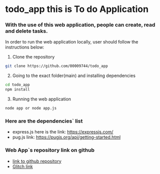 # todo_app this is To do Application

### With the use of this web application, people can create, read and delete tasks.

In order to run the web application locally, user should follow the instructions below:

1. Clone the repository

```bash
git clone https://github.com/00009744/todo_app
```

2. Going to the exact folder(main) and installing dependencies

```bash
cd todo_app
npm install
```

3. Running the web application

```bash
node app or node app.js
```

### Here are the dependencies` list

- express.js here is the link: https://expressjs.com/
- pug.js link: https://pugjs.org/api/getting-started.html

### Web App`s repository link on github

- [link to github repository](https://github.com/00009744/todo_app.git)
- [Glitch link](https://todo-app9744.glitch.me/)
